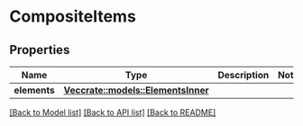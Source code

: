 # CompositeItems

## Properties

Name | Type | Description | Notes
------------ | ------------- | ------------- | -------------
**elements** | [**Vec<crate::models::ElementsInner>**](Elements_inner.md) |  | 

[[Back to Model list]](../README.md#documentation-for-models) [[Back to API list]](../README.md#documentation-for-api-endpoints) [[Back to README]](../README.md)


